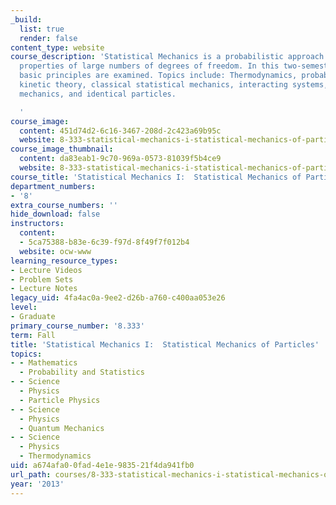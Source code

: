 ```yaml
---
_build:
  list: true
  render: false
content_type: website
course_description: 'Statistical Mechanics is a probabilistic approach to equilibrium
  properties of large numbers of degrees of freedom. In this two-semester course,
  basic principles are examined. Topics include: Thermodynamics, probability theory,
  kinetic theory, classical statistical mechanics, interacting systems, quantum statistical
  mechanics, and identical particles.

  '
course_image:
  content: 451d74d2-6c16-3467-208d-2c423a69b95c
  website: 8-333-statistical-mechanics-i-statistical-mechanics-of-particles-fall-2013
course_image_thumbnail:
  content: da83eab1-9c70-969a-0573-81039f5b4ce9
  website: 8-333-statistical-mechanics-i-statistical-mechanics-of-particles-fall-2013
course_title: 'Statistical Mechanics I:  Statistical Mechanics of Particles'
department_numbers:
- '8'
extra_course_numbers: ''
hide_download: false
instructors:
  content:
  - 5ca75388-b83e-6c39-f97d-8f49f7f012b4
  website: ocw-www
learning_resource_types:
- Lecture Videos
- Problem Sets
- Lecture Notes
legacy_uid: 4fa4ac0a-9ee2-d26b-a760-c400aa053e26
level:
- Graduate
primary_course_number: '8.333'
term: Fall
title: 'Statistical Mechanics I:  Statistical Mechanics of Particles'
topics:
- - Mathematics
  - Probability and Statistics
- - Science
  - Physics
  - Particle Physics
- - Science
  - Physics
  - Quantum Mechanics
- - Science
  - Physics
  - Thermodynamics
uid: a674afa0-0fad-4e1e-9835-21f4da941fb0
url_path: courses/8-333-statistical-mechanics-i-statistical-mechanics-of-particles-fall-2013
year: '2013'
---
```

